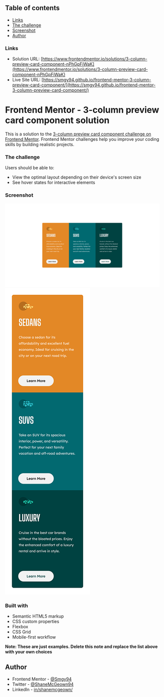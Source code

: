 ## Table of contents

- [Links](#links)
- [The challenge](#the-challenge)
- [Screenshot](#screenshot)
- [Author](#author)

### Links

- Solution URL: [https://www.frontendmentor.io/solutions/3-column-preview-card-component-nPhGpFiWaK](https://www.frontendmentor.io/solutions/3-column-preview-card-component-nPhGpFiWaK)
- Live Site URL: [https://smgy94.github.io/frontend-mentor-3-column-preview-card-component/](https://smgy94.github.io/frontend-mentor-3-column-preview-card-component/)

# Frontend Mentor - 3-column preview card component solution

This is a solution to the [3-column preview card component challenge on Frontend Mentor](https://www.frontendmentor.io/challenges/3column-preview-card-component-pH92eAR2-). Frontend Mentor challenges help you improve your coding skills by building realistic projects.

### The challenge

Users should be able to:

- View the optimal layout depending on their device's screen size
- See hover states for interactive elements

### Screenshot

![](./images/screenshot01.png)
![](./images/screenshot02.png)

### Built with

- Semantic HTML5 markup
- CSS custom properties
- Flexbox
- CSS Grid
- Mobile-first workflow

**Note: These are just examples. Delete this note and replace the list above with your own choices**

## Author

- Frontend Mentor - [@Smgy94](https://www.frontendmentor.io/profile/Smgy94)
- Twitter - [@ShaneMcGeown94](https://twitter.com/ShaneMcGeown94)
- LinkedIn - [in/shanemcgeown/](https://www.linkedin.com/in/shanemcgeown/)

